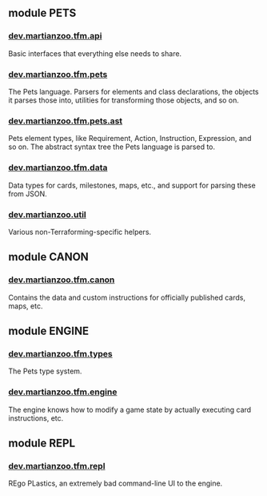 ## module PETS

### <a href="pets/dev.martianzoo.tfm.api/index.html">dev.martianzoo.tfm.api</a>

Basic interfaces that everything else needs to share.

### <a href="pets/dev.martianzoo.tfm.pets/index.html">dev.martianzoo.tfm.pets</a>

The Pets language. Parsers for elements and class declarations, the objects it parses those into, utilities for transforming those objects, and so on.

### <a href="pets/dev.martianzoo.tfm.pets.ast/index.html">dev.martianzoo.tfm.pets.ast</a>

Pets element types, like Requirement, Action, Instruction, Expression, and so on. The abstract syntax tree the Pets language is parsed to.

### <a href="pets/dev.martianzoo.tfm.data/index.html">dev.martianzoo.tfm.data</a>

Data types for cards, milestones, maps, etc., and support for parsing these from JSON.

### <a href="pets/dev.martianzoo.util/index.html">dev.martianzoo.util</a>

Various non-Terraforming-specific helpers.

## module CANON

### <a href="canon/dev.martianzoo.tfm.canon/index.html">dev.martianzoo.tfm.canon</a>

Contains the data and custom instructions for officially published cards, maps, etc.

## module ENGINE

### <a href="engine/dev.martianzoo.tfm.types/index.html">dev.martianzoo.tfm.types</a>

The Pets type system.

### <a href="engine/dev.martianzoo.tfm.engine/index.html">dev.martianzoo.tfm.engine</a>

The engine knows how to modify a game state by actually executing card instructions, etc.

## module REPL

### <a href="repl/dev.martianzoo.tfm.repl/index.html">dev.martianzoo.tfm.repl</a>

REgo PLastics, an extremely bad command-line UI to the engine.
